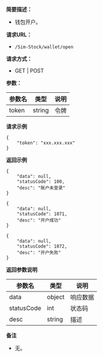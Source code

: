 **简要描述：**

- 钱包开户。

**请求URL：**

- ` /Sim-Stock/wallet/open `

**请求方式：**

- GET | POST

**参数：**

| 参数名 | 类型 | 说明 |
| --- | --- | --- |
| token | string | 令牌 |

**请求示例**

```
{
	"token": "xxx.xxx.xxx"
}
```

**返回示例**

```
{
    "data": null,
    "statusCode": 100,
    "desc": "账户未登录"
}

{
    "data": null,
    "statusCode": 1071,
    "desc": "开户成功"
}

{
    "data": null,
    "statusCode": 1072,
    "desc": "开户失败"
}
```

 **返回参数说明**

| 参数名 | 类型 | 说明 |
| --- | --- | --- |
| data | object | 响应数据 |
| statusCode | int | 状态码 |
| desc | string | 描述 |

 **备注**

- 无。

